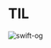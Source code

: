 # TIL

![swift-og](https://user-images.githubusercontent.com/87438680/178037656-0bf36c76-4186-48f1-8ef9-3ace0d726f59.png)
